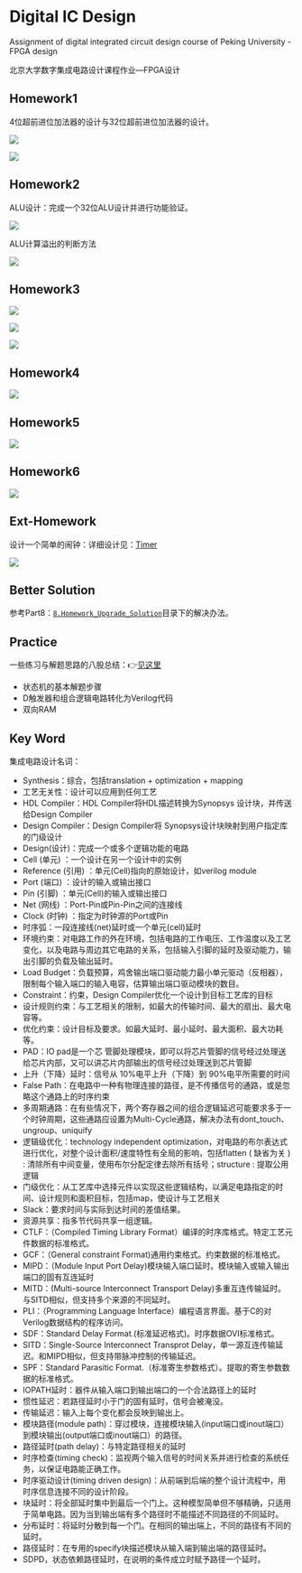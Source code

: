 # Digital IC Design

Assignment of digital integrated circuit design course of Peking University - FPGA design

北京大学数字集成电路设计课程作业—FPGA设计

## Homework1

4位超前进位加法器的设计与32位超前进位加法器的设计。

![](0.Images/hw1-1.png)

![](0.Images/hw1-2.png)

## Homework2

ALU设计：完成一个32位ALU设计并进行功能验证。

![](0.Images/hw2-1.png)

ALU计算溢出的判断方法

![](0.Images/hw2-2.png)

## Homework3

![](0.Images/hw3-1.png)

![](0.Images/hw3-2.png)

![](0.Images/hw3-3.png)

## Homework4

![](0.Images/hw4-1.png)

## Homework5

![](0.Images/hw5-1.png)

## Homework6

![](0.Images/hw6-1.png)

## Ext-Homework

设计一个简单的闹钟：详细设计见：[Timer](./7.Ext_Homework_Timer/README.md)

![](0.Images/hw7-1.png)

## Better Solution

参考Part8：[`8.Homework_Upgrade_Solution`](./8.Homework_Upgrade_Solution)目录下的解决办法。

## Practice

一些练习与解题思路的八股总结：👉[见这里](./9.Practice/README.md)

- 状态机的基本解题步骤
- D触发器和组合逻辑电路转化为Verilog代码
- 双向RAM

## Key Word

集成电路设计名词：

- Synthesis：综合，包括translation + optimization + mapping
- 工艺无关性：设计可以应用到任何工艺
- HDL Compiler：HDL Compiler将HDL描述转换为Synopsys 设计块，并传送给Design Compiler
- Design Compiler：Design Compiler将 Synopsys设计块映射到用户指定库的门级设计
- Design(设计)：完成一个或多个逻辑功能的电路 
- Cell (单元) ：一个设计在另一个设计中的实例 
- Reference (引用) ：单元(Cell)指向的原始设计，如verilog module 
- Port (端口) ：设计的输入或输出接口 
- Pin (引脚) ：单元(Cell)的输入或输出接口 
- Net (网线) ：Port-Pin或Pin-Pin之间的连接线 
- Clock (时钟) ：指定为时钟源的Port或Pin
- 时序弧：一段连接线(net)延时或一个单元(cell)延时
- 环境约束：对电路工作的外在环境，包括电路的工作电压、工作温度以及工艺变化，以及电路与周边其它电路的关系，包括输入引脚的延时及驱动能力，输出引脚的负载及输出延时。
- Load Budget：负载预算，鸡舍输出端口驱动能力最小单元驱动（反相器），限制每个输入端口的输入电容，估算输出端口驱动模块的数目。
- Constraint：约束，Design Compiler优化一个设计到目标工艺库的目标
- 设计规则约束：与工艺相关的限制，如最大的传输时间、最大的扇出、最大电容等。 
- 优化约束：设计目标及要求。如最大延时、最小延时、最大面积、最大功耗等。
- PAD：IO pad是一个芯 管脚处理模块，即可以将芯片管脚的信号经过处理送给芯片内部，又可以讲芯片内部输出的信号经过处理送到芯片管脚
- 上升（下降）延时：信号从 10%电平上升（下降）到 90%电平所需要的时间
- False Path：在电路中一种有物理连接的路径，是不传播信号的通路，或是忽略这个通路上的时序约束
- 多周期通路：在有些情况下，两个寄存器之间的组合逻辑延迟可能要求多于一个时钟周期，这些通路应设置为Multi-Cycle通路，解决办法有dont_touch、ungroup、uniquify
- 逻辑级优化：technology  independent optimization，对电路的布尔表达式进行优化，对整个设计面积/速度特性有全局的影响，包括flatten ( 缺省为关 ) : 清除所有中间变量，使用布尔分配定律去除所有括号；structure : 提取公用逻辑
- 门级优化：从工艺库中选择元件以实现这些逻辑结构，以满足电路指定的时间、设计规则和面积目标，包括map，使设计与工艺相关
- Slack：要求时间与实际到达时间的差值结果。
- 资源共享：指多节代码共享一组逻辑。
- CTLF：（Compiled Timing Library Format）编译的时序库格式。特定工艺元件数据的标准格式。
- GCF：（General constraint Format)通用约束格式。约束数据的标准格式。
- MIPD：（Module Input Port Delay)模块输入端口延时。模块输入或输入输出端口的固有互连延时
- MITD：(Multi-source Interconnect Transport Delay)多重互连传输延时。与SITD相似，但支持多个来源的不同延时。
- PLI：（Programming Language Interface）编程语言界面。基于C的对Verilog数据结构的程序访问。
- SDF：Standard Delay Format.(标准延迟格式)。时序数据OVI标准格式。
- SITD：Single-Source Interconnect Transprot Delay，单一源互连传输延迟。和MIPD相似，但支持带脉冲控制的传输延迟。
- SPF：Standard Parasitic Format.（标准寄生参数格式）。提取的寄生参数数据的标准格式。
- IOPATH延时：器件从输入端口到输出端口的一个合法路径上的延时
- 惯性延迟：若路径延时小于门的固有延时，信号会被淹没。
- 传输延迟：输入上每个变化都会反映到输出上。
- 模块路径(module path)：穿过模块，连接模块输入(input端口或inout端口）到模块输出(output端口或inout端口）的路径。
- 路径延时(path delay)：与特定路径相关的延时
- 时序检查(timing check)：监视两个输入信号的时间关系并进行检查的系统任务，以保证电路能正确工作。
- 时序驱动设计(timing driven design)：从前端到后端的整个设计流程中，用时序信息连接不同的设计阶段。
- 块延时：将全部延时集中到最后一个门上。这种模型简单但不够精确，只适用于简单电路。因为当到输出端有多个路径时不能描述不同路径的不同延时。
- 分布延时：将延时分散到每一个门。在相同的输出端上，不同的路径有不同的延时。
- 路径延时：在专用的specify块描述模块从输入端到输出端的路径延时。
- SDPD，状态依赖路径延时，在说明的条件成立时赋予路径一个延时。
